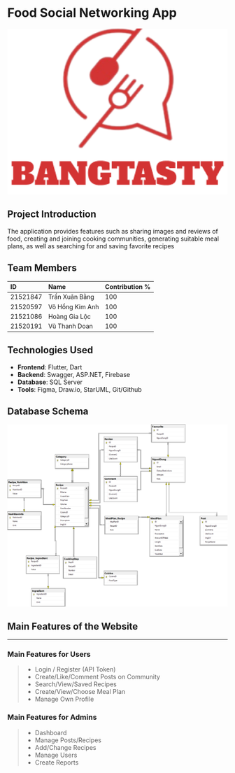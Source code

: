 # Food Social Networking App

![Logo](./Resources/Logo.png)

## Project Introduction
The application provides features such as sharing images and reviews of food, creating and joining cooking communities, generating suitable meal plans, as well as searching for and saving favorite recipes

## Team Members

| ID        | Name         | Contribution %  |
| :-------- | :----------- | :-------------- |
| 21521847  | Trần Xuân Bằng | 100 |
| 21520597  | Võ Hồng Kim Anh | 100 |
| 21521086  | Hoàng Gia Lộc | 100 |
| 21520191  | Vũ Thanh Doan | 100 |

## Technologies Used

- **Frontend**: Flutter, Dart
- **Backend**: Swagger, ASP.NET, Firebase
- **Database**: SQL Server
- **Tools**: Figma, Draw.io, StarUML, Git/Github

## Database Schema 
![Schema](./Resources/Sơđồ.png)

## Main Features of the Website
----------------
### Main Features for Users
> * Login / Register (API Token)
> * Create/Like/Comment Posts on Community
> * Search/View/Saved Recipes
> * Create/View/Choose Meal Plan
> * Manage Own Profile

### Main Features for Admins
> * Dashboard
> * Manage Posts/Recipes
> * Add/Change Recipes
> * Manage Users
> * Create Reports

